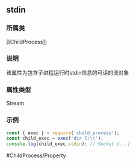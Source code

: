 ## stdin
### 所属类
[[ChildProcess]]

### 说明
该属性为包含子进程运行时stdin信息的可读的流对象

### 属性类型
Stream

### 示例
```javascript
const { exec } = require('child_process');
const child_exec = exec('dir C:\\');
console.log(child_exec.stdin); // Socket {...}
```

#ChildProcess/Property 